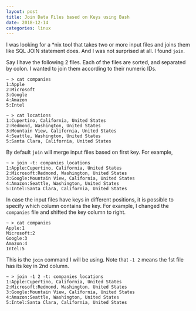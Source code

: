 ```yaml
---
layout: post
title: Join Data Files based on Keys using Bash
date: 2018-12-14
categories: linux
---
```


I was looking for a *nix tool that takes two or more input files and joins them like SQL JOIN statement does. And I was not surprised at all. I found `join`.

Say I have the following 2 files. Each of the files are sorted, and separated by colon. I wanted to join them according to their numeric IDs.

```
~ > cat companies
1:Apple
2:Microsoft
3:Google
4:Amazon
5:Intel

~ > cat locations
1:Cupertino, California, United States
2:Redmond, Washington, United States
3:Mountain View, California, United States
4:Seattle, Washington, United States
5:Santa Clara, California, United States
```

By default `join` will merge input files based on first key. For example,

```
~ > join -t: companies locations
1:Apple:Cupertino, California, United States
2:Microsoft:Redmond, Washington, United States
3:Google:Mountain View, California, United States
4:Amazon:Seattle, Washington, United States
5:Intel:Santa Clara, California, United States
```

In case the input files have keys in different positions, it is possible to specify which column contains the key. For example, I changed the `companies` file and shifted the key column to right.

```
~ > cat companies
Apple:1
Microsoft:2
Google:3
Amazon:4
Intel:5
```

This is the `join` command I will be using. Note that `-1 2` means the 1st file has its key in 2nd column.

```
~ > join -1 2 -t: companies locations
1:Apple:Cupertino, California, United States
2:Microsoft:Redmond, Washington, United States
3:Google:Mountain View, California, United States
4:Amazon:Seattle, Washington, United States
5:Intel:Santa Clara, California, United States
```
